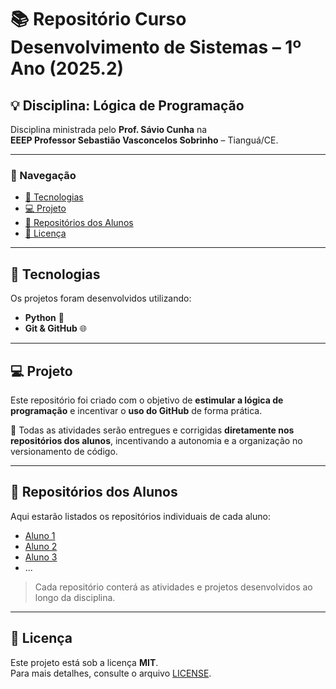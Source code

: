 ﻿# 📚 Repositório Curso Desenvolvimento de Sistemas – 1º Ano (2025.2)

## 💡 Disciplina: Lógica de Programação  

Disciplina ministrada pelo **Prof. Sávio Cunha** na  
**EEEP Professor Sebastião Vasconcelos Sobrinho** – Tianguá/CE.  

---

### 🔗 Navegação
- [🚀 Tecnologias](#-tecnologias)  
- [💻 Projeto](#-projeto)  
- [📂 Repositórios dos Alunos](#-repositórios-dos-alunos)  
- [📜 Licença](#memo-licença)  

---

## 🚀 Tecnologias

Os projetos foram desenvolvidos utilizando:

- **Python** 🐍  
- **Git & GitHub** 🌐  

---

## 💻 Projeto

Este repositório foi criado com o objetivo de **estimular a lógica de programação** e incentivar o **uso do GitHub** de forma prática.  

🔹 Todas as atividades serão entregues e corrigidas **diretamente nos repositórios dos alunos**, incentivando a autonomia e a organização no versionamento de código.  

---

## 📂 Repositórios dos Alunos

Aqui estarão listados os repositórios individuais de cada aluno:  

- [Aluno 1](#)  
- [Aluno 2](#)  
- [Aluno 3](#)  
- ...  

> Cada repositório conterá as atividades e projetos desenvolvidos ao longo da disciplina.  

---

## :memo: Licença

Este projeto está sob a licença **MIT**.  
Para mais detalhes, consulte o arquivo [LICENSE](LICENSE).  
